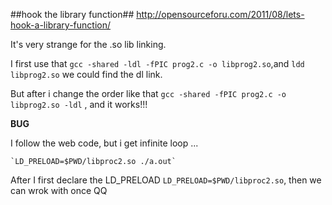 ##hook the library function##
http://opensourceforu.com/2011/08/lets-hook-a-library-function/

It's very strange for the .so lib linking.

I first use that `gcc -shared -ldl -fPIC prog2.c -o libprog2.so`,and `ldd libprog2.so` we could find the dl link.

But after i change the order like that `gcc -shared -fPIC prog2.c -o libprog2.so -ldl` , and it works!!!

**BUG**

I follow the web code, but i get infinite loop ...

	`LD_PRELOAD=$PWD/libproc2.so ./a.out`

After I first declare the LD_PRELOAD `LD_PRELOAD=$PWD/libproc2.so`, then we can wrok with once QQ
